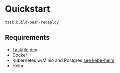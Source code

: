 # Quickstart

```
task build-push-redeploy
```

## Requirements

* [Taskfile.dev](taskfile.dev)
* Docker
* Kubernetes w/Minio and Postgres [see kebe-helm](https://github.com/freetocompute/kebe-helm)
* Helm